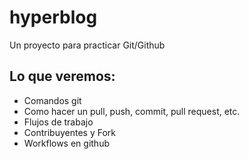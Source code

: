 # hyperblog
Un proyecto para practicar Git/Github

## Lo que veremos:
- Comandos git
- Como hacer un pull, push, commit, pull request, etc.
- Flujos de trabajo
- Contribuyentes y Fork
- Workflows en github
